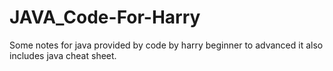 # JAVA_Code-For-Harry
Some notes for java provided by code by harry beginner to advanced it also includes java cheat sheet.
